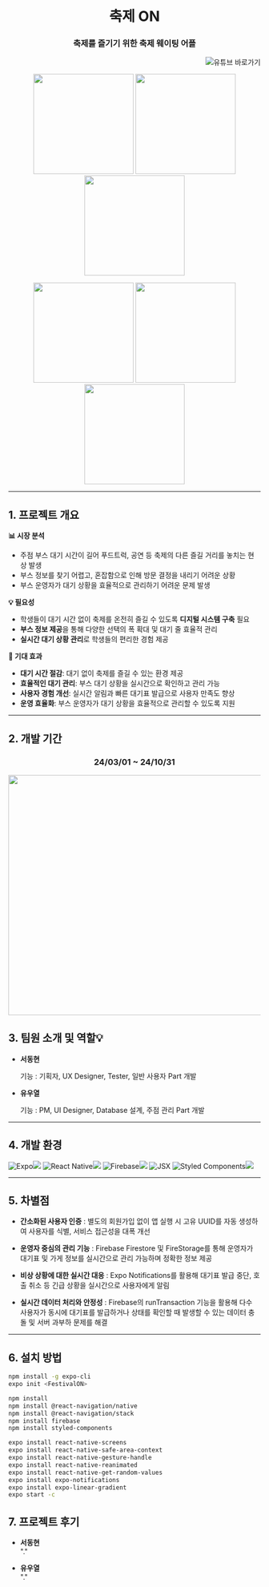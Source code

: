 <h1 align="center"><strong>축제 ON</strong></h1>
<h3 align="center">축제를 즐기기 위한 축제 웨이팅 어플</h3>

<p align="right">
<img src="https://img.shields.io/badge/유튜브%20바로가기-FF0000?style=for-the-badge&logo=youtube&logoColor=white" alt="유튜브 바로가기" onclick="window.open('https://www.youtube.com/watch?v=zg-HLhObBTU', '_blank')">
</p>

<p align="center">
<img src="https://github.com/user-attachments/assets/aad1107d-b375-4655-8c91-54bbcb4f0c1e" style="width: 200px;">
<img src="https://github.com/user-attachments/assets/189ef4fc-8366-4cdc-8574-b6384195b70b" style="width: 200px;">
<img src="https://github.com/user-attachments/assets/ced99d9c-6a9f-4dd8-ae11-355534c54853" style="width: 200px;">
</p>

<p align="center">
<img src="https://github.com/user-attachments/assets/72b595cb-6877-4ad6-8c5c-5bd8b13f31d4" style="width: 200px;">
<img src="https://github.com/user-attachments/assets/33a16854-817f-474c-a00d-49920d71a81b" style="width: 200px;">
<img src="https://github.com/user-attachments/assets/d9af8e3d-0bee-4944-808c-cdfee5ec609a" style="width: 200px;">
</p>


---
## 1. 프로젝트 개요

**📊 시장 분석**
- 주점 부스 대기 시간이 길어 푸드트럭, 공연 등 축제의 다른 즐길 거리를 놓치는 현상 발생  
- 부스 정보를 찾기 어렵고, 혼잡함으로 인해 방문 결정을 내리기 어려운 상황  
- 부스 운영자가 대기 상황을 효율적으로 관리하기 어려운 문제 발생  


**💡 필요성**  
- 학생들이 대기 시간 없이 축제를 온전히 즐길 수 있도록 **디지털 시스템 구축** 필요  
- **부스 정보 제공**을 통해 다양한 선택의 폭 확대 및 대기 줄 효율적 관리  
- **실시간 대기 상황 관리**로 학생들의 편리한 경험 제공 


**🚀 기대 효과**  
- **대기 시간 절감**: 대기 없이 축제를 즐길 수 있는 환경 제공  
- **효율적인 대기 관리**: 부스 대기 상황을 실시간으로 확인하고 관리 가능  
- **사용자 경험 개선**: 실시간 알림과 빠른 대기표 발급으로 사용자 만족도 향상  
- **운영 효율화**: 부스 운영자가 대기 상황을 효율적으로 관리할 수 있도록 지원 
---


## 2. 개발 기간
<h3 align="center">24/03/01 ~ 24/10/31</h3>

<p align="center">
<img src="https://github.com/user-attachments/assets/c8772bd4-6ffc-4704-b734-dd6d7b03eba9"  width="800" height="480"  />
</p>

## 3. 팀원 소개 및 역할💡

- **서동현**

  기능 : 기획자, UX Designer, Tester, 일반 사용자 Part 개발

- **유우열**

  기능 : PM, UI Designer, Database 설계, 주점 관리 Part 개발
  
---

## 4. 개발 환경

![Expo](https://img.shields.io/badge/Expo-1B1F23?style=for-the-badge&logo=expo&logoColor=white)<img src="https://img.shields.io/badge/52.0.6-515151?style=for-the-badge">
![React Native](https://img.shields.io/badge/React%20Native-5E5E5E?style=for-the-badge&logo=react&logoColor=61DAFB)<img src="https://img.shields.io/badge/0.76.2-515151?style=for-the-badge">
![Firebase](https://img.shields.io/badge/Firebase-FFCA28?style=for-the-badge&logo=firebase&logoColor=white)<img src="https://img.shields.io/badge/11.0.2-515151?style=for-the-badge">
![JSX](https://img.shields.io/badge/JSX-61DAFB?style=for-the-badge&logo=react&logoColor=white)
![Styled Components](https://img.shields.io/badge/Styled%20Components-DB7093?style=for-the-badge&logo=styled-components&logoColor=white)<img src="https://img.shields.io/badge/6.1.13-515151?style=for-the-badge">

--- 

## 5. 차별점 

- **간소화된 사용자 인증** : 별도의 회원가입 없이 앱 실행 시 고유 UUID를 자동 생성하여 사용자를 식별, 서비스 접근성을 대폭 개선

<p align="center">
</p>

- **운영자 중심의 관리 기능** : Firebase Firestore 및 FireStorage를 통해 운영자가 대기표 및 가게 정보를 실시간으로 관리 가능하며 정확한 정보 제공
<p align="center">
</p>


- **비상 상황에 대한 실시간 대응** : Expo Notifications를 활용해 대기표 발급 중단, 호출 취소 등 긴급 상황을 실시간으로 사용자에게 알림

<p align="center">
</p>

- **실시간 데이터 처리와 안정성** : Firebase의 runTransaction 기능을 활용해 다수 사용자가 동시에 대기표를 발급하거나 상태를 확인할 때 발생할 수 있는 데이터 충돌 및 서버 과부하 문제를 해결

<p align="center">
</p>

---  
## 6. 설치 방법

```sh
npm install -g expo-cli
expo init <FestivalON>

npm install
npm install @react-navigation/native
npm install @react-navigation/stack
npm install firebase
npm install styled-components

expo install react-native-screens
expo install react-native-safe-area-context
expo install react-native-gesture-handle
expo install react-native-reanimated
expo install react-native-get-random-values
expo install expo-notifications
expo install expo-linear-gradient
expo start -c
```


## 7. 프로젝트 후기

- **서동현**  
"."  

- **유우열**  
"."  
